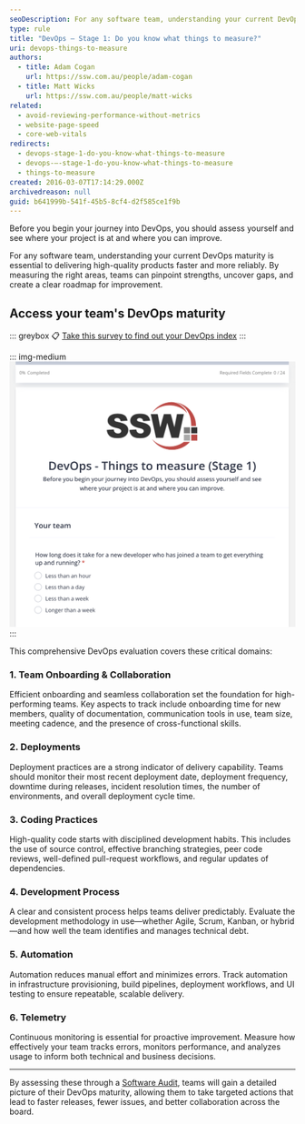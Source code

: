 ```yaml
---
seoDescription: For any software team, understanding your current DevOps maturity is essential to delivering high-quality products faster and more reliably. By measuring the right areas, teams can pinpoint strengths, uncover gaps, and create a clear roadmap for improvement.
type: rule
title: "DevOps – Stage 1: Do you know what things to measure?"
uri: devops-things-to-measure
authors:
  - title: Adam Cogan
    url: https://ssw.com.au/people/adam-cogan
  - title: Matt Wicks
    url: https://ssw.com.au/people/matt-wicks
related:
  - avoid-reviewing-performance-without-metrics
  - website-page-speed
  - core-web-vitals
redirects:
  - devops-stage-1-do-you-know-what-things-to-measure
  - devops-–-stage-1-do-you-know-what-things-to-measure
  - things-to-measure
created: 2016-03-07T17:14:29.000Z
archivedreason: null
guid: b641999b-541f-45b5-8cf4-d2f585ce1f9b
---
```


Before you begin your journey into DevOps, you should assess yourself and see where your project is at and where you can improve.

<!--endintro-->

For any software team, understanding your current DevOps maturity is essential to delivering high-quality products faster and more reliably. By measuring the right areas, teams can pinpoint strengths, uncover gaps, and create a clear roadmap for improvement.

## Access your team's DevOps maturity

::: greybox
📋 [Take this survey to find out your DevOps index](https://form.jotform.com/233467607749873)
:::

::: img-medium
![Figure: Fill the form to find out your DevOps index](jotform-things-to-measure.png)
:::

This comprehensive DevOps evaluation covers these critical domains:

### 1. Team Onboarding & Collaboration

Efficient onboarding and seamless collaboration set the foundation for high-performing teams. Key aspects to track include onboarding time for new members, quality of documentation, communication tools in use, team size, meeting cadence, and the presence of cross-functional skills.

### 2. Deployments

Deployment practices are a strong indicator of delivery capability. Teams should monitor their most recent deployment date, deployment frequency, downtime during releases, incident resolution times, the number of environments, and overall deployment cycle time.

### 3. Coding Practices

High-quality code starts with disciplined development habits. This includes the use of source control, effective branching strategies, peer code reviews, well-defined pull-request workflows, and regular updates of dependencies.

### 4. Development Process

A clear and consistent process helps teams deliver predictably. Evaluate the development methodology in use—whether Agile, Scrum, Kanban, or hybrid—and how well the team identifies and manages technical debt.

### 5. Automation

Automation reduces manual effort and minimizes errors. Track automation in infrastructure provisioning, build pipelines, deployment workflows, and UI testing to ensure repeatable, scalable delivery.

### 6. Telemetry

Continuous monitoring is essential for proactive improvement. Measure how effectively your team tracks errors, monitors performance, and analyzes usage to inform both technical and business decisions.

---

By assessing these through a [Software Audit](https://www.ssw.com.au/consulting/software-audit), teams will gain a detailed picture of their DevOps maturity, allowing them to take targeted actions that lead to faster releases, fewer issues, and better collaboration across the board.


